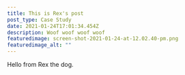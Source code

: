 ```yaml
---
title: This is Rex's post
post_type: Case Study
date: 2021-01-24T17:01:34.454Z
description: Woof woof woof woof
featuredimage: screen-shot-2021-01-24-at-12.02.40-pm.png
featuredimage_alt: ""
---
```

Hello from Rex the dog.
